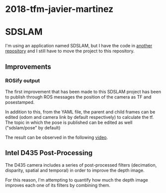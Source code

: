 # 2018-tfm-javier-martinez

# SDSLAM
I'm using an application named SDSLAM, but I have the code in [another repository](https://github.com/javimdr/slam-SD-SLAM) and I still have to move the project to this repository.

## Improvements
### ROSify output
The first improvement that has been made to this SDSLAM project has been to publish through ROS messages the position of the camera as TF and posestamped.

In addition to this, from the YAML file, the parent and child frames can be edited (odom and camera link by default respectively) to calculate the tf. The topic in which the pose is published can be edited as well ("sdslam/pose" by default)

The result can be observed in the following [video](https://youtu.be/AcKQcqukvYM).

## Intel D435 Post-Processing
The D435 camera includes a series of post-processed filters (decimation, disparity, spatial and temporal) in order to improve the depth image.

For this reason, I'm attempting to quantify how much the depth image improves each one of its filters by combining them.
